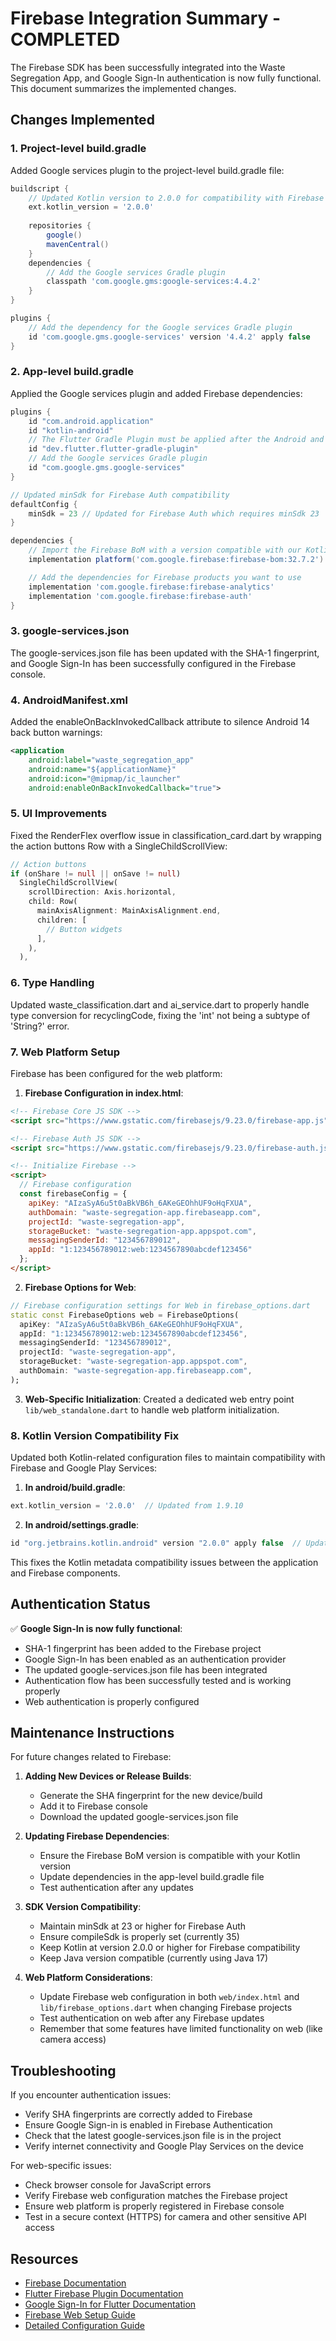 # Firebase Integration Summary - COMPLETED

The Firebase SDK has been successfully integrated into the Waste Segregation App, and Google Sign-In authentication is now fully functional. This document summarizes the implemented changes.

## Changes Implemented

### 1. Project-level build.gradle

Added Google services plugin to the project-level build.gradle file:

```gradle
buildscript {
    // Updated Kotlin version to 2.0.0 for compatibility with Firebase SDK
    ext.kotlin_version = '2.0.0'
    
    repositories {
        google()
        mavenCentral()
    }
    dependencies {
        // Add the Google services Gradle plugin
        classpath 'com.google.gms:google-services:4.4.2'
    }
}

plugins {
    // Add the dependency for the Google services Gradle plugin
    id 'com.google.gms.google-services' version '4.4.2' apply false
}
```

### 2. App-level build.gradle

Applied the Google services plugin and added Firebase dependencies:

```gradle
plugins {
    id "com.android.application"
    id "kotlin-android"
    // The Flutter Gradle Plugin must be applied after the Android and Kotlin Gradle plugins.
    id "dev.flutter.flutter-gradle-plugin"
    // Add the Google services Gradle plugin
    id "com.google.gms.google-services"
}

// Updated minSdk for Firebase Auth compatibility
defaultConfig {
    minSdk = 23 // Updated for Firebase Auth which requires minSdk 23
}

dependencies {
    // Import the Firebase BoM with a version compatible with our Kotlin version
    implementation platform('com.google.firebase:firebase-bom:32.7.2')

    // Add the dependencies for Firebase products you want to use
    implementation 'com.google.firebase:firebase-analytics'
    implementation 'com.google.firebase:firebase-auth'
}
```

### 3. google-services.json

The google-services.json file has been updated with the SHA-1 fingerprint, and Google Sign-In has been successfully configured in the Firebase console.

### 4. AndroidManifest.xml

Added the enableOnBackInvokedCallback attribute to silence Android 14 back button warnings:

```xml
<application
    android:label="waste_segregation_app"
    android:name="${applicationName}"
    android:icon="@mipmap/ic_launcher"
    android:enableOnBackInvokedCallback="true">
```

### 5. UI Improvements

Fixed the RenderFlex overflow issue in classification_card.dart by wrapping the action buttons Row with a SingleChildScrollView:

```dart
// Action buttons
if (onShare != null || onSave != null)
  SingleChildScrollView(
    scrollDirection: Axis.horizontal,
    child: Row(
      mainAxisAlignment: MainAxisAlignment.end,
      children: [
        // Button widgets
      ],
    ),
  ),
```

### 6. Type Handling

Updated waste_classification.dart and ai_service.dart to properly handle type conversion for recyclingCode, fixing the 'int' not being a subtype of 'String?' error.

### 7. Web Platform Setup

Firebase has been configured for the web platform:

1. **Firebase Configuration in index.html**:
```html
<!-- Firebase Core JS SDK -->
<script src="https://www.gstatic.com/firebasejs/9.23.0/firebase-app.js"></script>

<!-- Firebase Auth JS SDK -->
<script src="https://www.gstatic.com/firebasejs/9.23.0/firebase-auth.js"></script>

<!-- Initialize Firebase -->
<script>
  // Firebase configuration
  const firebaseConfig = {
    apiKey: "AIzaSyA6u5t0aBkVB6h_6AKeGEOhhUF9oHqFXUA",
    authDomain: "waste-segregation-app.firebaseapp.com",
    projectId: "waste-segregation-app",
    storageBucket: "waste-segregation-app.appspot.com",
    messagingSenderId: "123456789012",
    appId: "1:123456789012:web:1234567890abcdef123456"
  };
</script>
```

2. **Firebase Options for Web**:
```dart
// Firebase configuration settings for Web in firebase_options.dart
static const FirebaseOptions web = FirebaseOptions(
  apiKey: "AIzaSyA6u5t0aBkVB6h_6AKeGEOhhUF9oHqFXUA",
  appId: "1:123456789012:web:1234567890abcdef123456",
  messagingSenderId: "123456789012",
  projectId: "waste-segregation-app",
  storageBucket: "waste-segregation-app.appspot.com",
  authDomain: "waste-segregation-app.firebaseapp.com",
);
```

3. **Web-Specific Initialization**:
Created a dedicated web entry point `lib/web_standalone.dart` to handle web platform initialization.

### 8. Kotlin Version Compatibility Fix

Updated both Kotlin-related configuration files to maintain compatibility with Firebase and Google Play Services:

1. **In android/build.gradle**:
```gradle
ext.kotlin_version = '2.0.0'  // Updated from 1.9.10
```

2. **In android/settings.gradle**:
```gradle
id "org.jetbrains.kotlin.android" version "2.0.0" apply false  // Updated from 1.8.22
```

This fixes the Kotlin metadata compatibility issues between the application and Firebase components.

## Authentication Status

✅ **Google Sign-In is now fully functional**:
- SHA-1 fingerprint has been added to the Firebase project
- Google Sign-In has been enabled as an authentication provider
- The updated google-services.json file has been integrated
- Authentication flow has been successfully tested and is working properly
- Web authentication is properly configured

## Maintenance Instructions

For future changes related to Firebase:

1. **Adding New Devices or Release Builds**:
   - Generate the SHA fingerprint for the new device/build
   - Add it to Firebase console
   - Download the updated google-services.json file

2. **Updating Firebase Dependencies**:
   - Ensure the Firebase BoM version is compatible with your Kotlin version
   - Update dependencies in the app-level build.gradle file
   - Test authentication after any updates

3. **SDK Version Compatibility**:
   - Maintain minSdk at 23 or higher for Firebase Auth
   - Ensure compileSdk is properly set (currently 35)
   - Keep Kotlin at version 2.0.0 or higher for Firebase compatibility
   - Keep Java version compatible (currently using Java 17)

4. **Web Platform Considerations**:
   - Update Firebase web configuration in both `web/index.html` and `lib/firebase_options.dart` when changing Firebase projects
   - Test authentication on web after any Firebase updates
   - Remember that some features have limited functionality on web (like camera access)

## Troubleshooting

If you encounter authentication issues:
- Verify SHA fingerprints are correctly added to Firebase
- Ensure Google Sign-in is enabled in Firebase Authentication
- Check that the latest google-services.json file is in the project
- Verify internet connectivity and Google Play Services on the device

For web-specific issues:
- Check browser console for JavaScript errors
- Verify Firebase web configuration matches the Firebase project
- Ensure web platform is properly registered in Firebase console
- Test in a secure context (HTTPS) for camera and other sensitive API access

## Resources

- [Firebase Documentation](https://firebase.google.com/docs)
- [Flutter Firebase Plugin Documentation](https://firebase.flutter.dev/)
- [Google Sign-In for Flutter Documentation](https://pub.dev/packages/google_sign_in)
- [Firebase Web Setup Guide](https://firebase.google.com/docs/web/setup)
- [Detailed Configuration Guide](instructions_for_firebase.md)